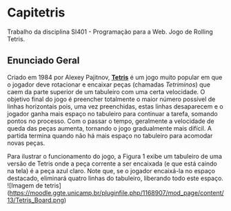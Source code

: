 # Capitetris
Trabalho da disciplina SI401 - Programação para a Web. Jogo de Rolling Tetris.

## Enunciado Geral
Criado em 1984 por Alexey Pajitnov, [**Tetris**](https://tetris.com/about-us "Tetris") é um jogo muito popular em que o jogador deve rotacionar e encaixar peças (chamadas _Tetriminos_) que caem da parte superior de um tabuleiro com uma certa velocidade. O objetivo final do jogo é preencher totalmente o maior número possível de linhas horizontais pois, uma vez preenchidas, estas linhas desaparecem e o jogador ganha mais espaço no tabuleiro para continuar a tarefa, somando pontos no processo. Com o passar o tempo, geralmente a velocidade de queda das peças aumenta, tornando o jogo gradualmente mais difícil. A partida termina quando não há mais espaço no tabuleiro para acomodar novas peças.

Para ilustrar o funcionamento do jogo, a Figura 1 exibe um tabuleiro de uma versão de Tetris onde a peça corrente a ser encaixada (e que está caindo na tela) é a peça azul claro. Note que, se o jogador encaixá-la no espaço destacado, eliminará quatro linhas do tabuleiro, liberando todo este espaço.
![Imagem de tetris]
(https://moodle.ggte.unicamp.br/pluginfile.php/1168907/mod_page/content/13/Tetris_Board.png)
